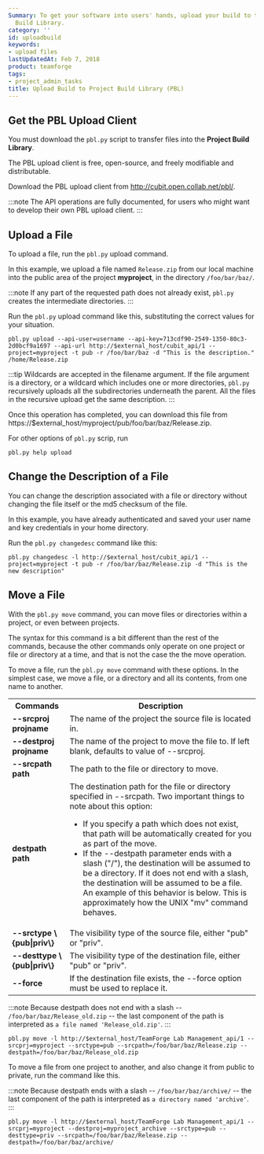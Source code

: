 ```yaml
---
Summary: To get your software into users' hands, upload your build to the Project
  Build Library.
category: ''
id: uploadbuild
keywords:
- upload files
lastUpdatedAt: Feb 7, 2018
product: teamforge
tags:
- project_admin_tasks
title: Upload Build to Project Build Library (PBL)
---
```



## Get the PBL Upload Client

You must download the `pbl.py` script to transfer files into the **Project Build Library**.

The PBL upload client is free, open-source, and freely modifiable and distributable.

Download the PBL upload client from http://cubit.open.collab.net/pbl/.

 :::note
The API operations are fully documented, for users who might want to develop their own PBL upload client.
:::


## Upload a File

To upload a file, run the `pbl.py` upload command.

In this example, we upload a file named `Release.zip` from our local machine into the public area of the project **myproject**, in the directory `/foo/bar/baz/`.

 :::note
If any part of the requested path does not already exist, `pbl.py` creates the intermediate directories.
:::

Run the `pbl.py` upload command like this, substituting the correct values for your situation.

```shell
pbl.py upload --api-user=username --api-key=713cdf90-2549-1350-80c3-2d0bcf9a1697 --api-url http://$external_host/cubit_api/1 --project=myproject -t pub -r /foo/bar/baz -d "This is the description." /home/Release.zip
````

 :::tip
Wildcards are accepted in the filename argument. If the file argument is a directory, or a wildcard which includes one or more directories, `pbl.py` recursively uploads all the subdirectories underneath the parent. All the files in the recursive upload get the same description.
:::

Once this operation has completed, you can download this file from https://$external_host/myproject/pub/foo/bar/baz/Release.zip.

For other options of `pbl.py` scrip, run 

```shell
pbl.py help upload
````

## Change the Description of a File

You can change the description associated with a file or directory without changing the file itself or the md5 checksum of the file.

In this example, you have already authenticated and saved your user name and key credentials in your home directory.

Run the `pbl.py changedesc` command like this:

```shell
pbl.py changedesc -l http://$external_host/cubit_api/1 --project=myproject -t pub -r /foo/bar/baz/Release.zip -d "This is the new description"
````

## Move a File

With the `pbl.py move` command, you can move files or directories within a project, or even between projects.

The syntax for this command is a bit different than the rest of the commands, because the other commands only operate on one project or file or directory at a time, and that is not the case the the move operation.

To move a file, run the `pbl.py move` command with these options. In the simplest case, we move a file, or a directory and all its contents, from one name to another.

<table>
<tr>
<th>Commands</th>
<th>Description</th>
</tr>
<tr>
<td>
<b>--srcproj projname</b>
</td>
<td>
The name of the project the source file is located in.
</td>
</tr>
<tr>
<td>
<b>--destproj projname</b>
</td>
<td>
The name of the project to move the file to. If left blank, defaults to value of --srcproj.
</td>
</tr>
<tr>
<td>
<b>--srcpath path</b>
</td>
<td>
The path to the file or directory to move.
</td>
</tr>
<tr>
<td>
<b>destpath path</b>
</td>
<td>
The destination path for the file or directory specified in --srcpath. Two important things to note about this option:
<ul>
<li>If you specify a path which does not exist, that path will be automatically created for you as part of the move.</li>
<li>If the --destpath parameter ends with a slash ("/"), the destination will be assumed to be a directory. If it does not end with a slash, the destination will be assumed to be a file. An example of this behavior is below. This is approximately how the UNIX "mv" command behaves.</li>
</ul>
</td>
</tr>
<tr>
<td>
<b>--srctype \{pub|priv\}</b>
</td>
<td>
The visibility type of the source file, either "pub" or "priv".
</td>
</tr>
<tr>
<td>
<b>--desttype \{pub|priv\}</b>
</td>
<td>
The visibility type of the destination file, either "pub" or "priv".
</td>
</tr>
<tr>
<td>
<b>--force</b>
</td>
<td>
If the destination file exists, the --force option must be used to replace it.
</td>
</tr>
</table>

 :::note
Because destpath does not end with a slash -- `/foo/bar/baz/Release_old.zip` -- the last component of the path is interpreted as `a file named 'Release_old.zip'`.
:::

```shell
pbl.py move -l http://$external_host/TeamForge Lab Management_api/1 --srcprj=myproject --srctype=pub --srcpath=/foo/bar/baz/Release.zip --destpath=/foo/bar/baz/Release_old.zip
````

To move a file from one project to another, and also change it from public to private, run the command like this.
 
 :::note
Because destpath ends with a slash -- `/foo/bar/baz/archive/` -- the last component of the path is interpreted as `a directory named 'archive'`.
:::

```shell
pbl.py move -l http://$external_host/TeamForge Lab Management_api/1 --srcprj=myproject --destproj=myproject_archive --srctype=pub --desttype=priv --srcpath=/foo/bar/baz/Release.zip --destpath=/foo/bar/baz/archive/
````


